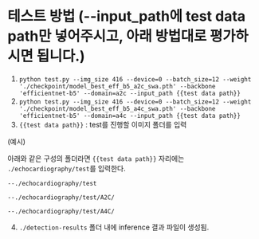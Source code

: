# 테스트 방법 (--input_path에 test data path만 넣어주시고, 아래 방법대로 평가하시면 됩니다.)
1. `python test.py --img_size 416 --device=0 --batch_size=12 --weight './checkpoint/model_best_eff_b5_a2c_swa.pth' --backbone 'efficientnet-b5' --domain=a2c --input_path {{test data path}}`
2. `python test.py --img_size 416 --device=0 --batch_size=12 --weight './checkpoint/model_best_eff_b5_a4c_swa.pth' --backbone 'efficientnet-b5' --domain=a4c --input_path {{test data path}}`
3. `{{test data path}}` : test를 진행할 이미지 폴더를 입력


(예시)


아래와 같은 구성의 폴더라면 `{{test data path}}` 자리에는 `./echocardiography/test`를 입력한다.
```
--./echocardiography/test

--./echocardiography/test/A2C/

--./echocardiography/test/A4C/
```
4. `./detection-results` 폴더 내에 inference 결과 파일이 생성됨.
